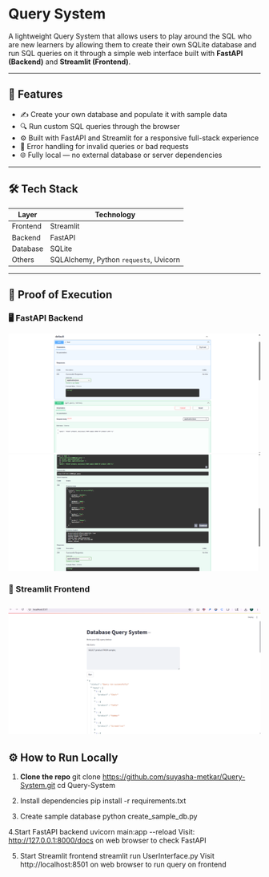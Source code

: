 # Query System 
A lightweight Query System that allows users to play around the SQL who are new learners by allowing them to create their own SQLite database and run SQL queries on it through a simple web interface built with **FastAPI (Backend)** and **Streamlit (Frontend)**.

---

## 🚀 Features

- ✍️ Create your own database and populate it with sample data  
- 🔍 Run custom SQL queries through the browser  
- ⚙️ Built with FastAPI and Streamlit for a responsive full-stack experience  
- 🧪 Error handling for invalid queries or bad requests  
- 🌐 Fully local — no external database or server dependencies  

---

## 🛠️ Tech Stack

| Layer       | Technology    |
|-------------|----------------|
| Frontend    | Streamlit      |
| Backend     | FastAPI        |
| Database    | SQLite         |
| Others      | SQLAlchemy, Python `requests`, Uvicorn |

---

## 📸 Proof of Execution

### 🖥️ FastAPI Backend
![FastAPI Backend Docs](Images/FastAPI-Backend%20Results.png)
![FastAPI Output](Images/FastAPI-Backend%20Result-1.png)


### 🎨 Streamlit Frontend
![Streamlit UI](Images/Frontend-Result.png)
---

## ⚙️ How to Run Locally

1. **Clone the repo**
   git clone https://github.com/suyasha-metkar/Query-System.git
   cd Query-System

2. Install dependencies
   pip install -r requirements.txt

3. Create sample database
   python create_sample_db.py
   
4.Start FastAPI backend
   uvicorn main:app --reload
 Visit: http://127.0.0.1:8000/docs on web browser to check FastAPI

5. Start Streamlit frontend
   streamlit run UserInterface.py
Visit http://localhost:8501 on web browser to run query on frontend


